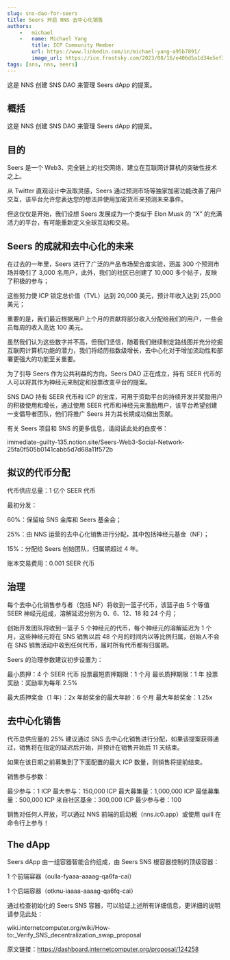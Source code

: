 ```yaml
---
slug: sns-dao-for-seers
title: Seers 开启 NNS 去中心化销售
authors: 
    -   michael
    -   name: Michael Yang
        title: ICP Community Member
        url: https://www.linkedin.com/in/michael-yang-a95b7891/
        image_url: https://ice.frostsky.com/2023/08/16/e406d5a1d34e5ef322726f8f10e9cbb4.jpeg
tags: [sns, nns, seers]
---
```


这是 NNS 创建 SNS DAO 来管理 Seers dApp 的提案。

 <!--truncate-->

## 概括

这是 NNS 创建 SNS DAO 来管理 Seers dApp 的提案。

## 目的

Seers 是一个 Web3、完全链上的社交网络，建立在互联网计算机的突破性技术之上。

从 Twitter 直观设计中汲取灵感，Seers 通过预测市场等独家加密功能改善了用户交互，该平台允许您表达您的想法并使用加密货币来预测未来事件。

但这仅仅是开始，我们设想 Seers 发展成为一个类似于 Elon Musk 的 “X” 的充满活力的平台，有可能重新定义全球互动和交易。

## Seers 的成就和去中心化的未来

在过去的一年里，Seers 进行了广泛的产品市场契合度实验，涵盖 300 个预测市场并吸引了 3,000 名用户，此外，我们的社区已创建了 10,000 多个帖子，反映了积极的参与；

这些努力使 ICP 锁定总价值（TVL）达到 20,000 美元，预计年收入达到 25,000 美元；

重要的是，我们最近根据用户上个月的贡献将部分收入分配给我们的用户，一些会员每周的收入高达 100 美元。

虽然我们认为这些数字并不高，但我们坚信，随着我们继续制定路线图并充分挖掘互联网计算机功能的潜力，我们将经历指数级增长，去中心化对于增加流动性和部署更强大的功能至关重要。

为了引导 Seers 作为公共利益的方向，Seers DAO 正在成立，持有 SEER 代币的人可以将其作为神经元来制定和投票改变平台的提案。

SNS DAO 持有 SEER 代币和 ICP 的宝库，可用于资助平台的持续开发并奖励用户的积极使用和增长，通过使用 SEER 代币和神经元来激励用户，该平台希望创建一支倡导者团队，他们将推广 Seers 并为其长期成功做出贡献。

有关 Seers 项目和 SNS 的更多信息，请阅读此处的白皮书：

immediate-guilty-135.notion.site/Seers-Web3-Social-Network-25fa0f505b0141cabb5d7d68a11f572b

## 拟议的代币分配

代币供应总量：1 亿个 SEER 代币

最初分发：

60%：保留给 SNS 金库和 Seers 基金会；

25%：由 NNS 运营的去中心化销售进行分配，其中包括神经元基金（NF）；

15%：分配给 Seers 创始团队，归属期超过 4 年。

账本交易费用：0.001 SEER 代币

## 治理

每个去中心化销售参与者（包括 NF）将收到一篮子代币，该篮子由 5 个等值 SEER 神经元组成，溶解延迟分别为 0、6、12、18 和 24 个月；

创始开发团队将收到一篮子 5 个神经元的代币，每个神经元的溶解延迟为 1 个月，这些神经元将在 SNS 销售以后 48 个月的时间内以等比例归属，创始人不会在 SNS 销售活动中收到任何代币，届时所有代币都有归属期。

Seers 的治理参数建议初步设置为：

最小质押：4 个 SEER 代币
投票最短质押期限：1 个月
最长质押期限：1 年
投票奖励：奖励率为每年 2.5%

最大质押奖金（1 年）：2x
年龄奖金的最大年龄：6 个月
最大年龄奖金：1.25x

## 去中心化销售

代币总供应量的 25% 建议通过 SNS 去中心化销售进行分配，如果该提案获得通过，销售将在指定的延迟后开始，并预计在销售开始后 11 天结束。

如果在该日期之前募集到了下面配置的最大 ICP 数量，则销售将提前结束。

销售参与参数：

最少参与：1 ICP
最大参与：150,000 ICP
最大募集量：1,000,000 ICP
最低募集量：500,000 ICP
来自社区基金：300,000 ICP
最少参与者：100

销售对任何人开放，可以通过 NNS 前端的启动板（nns.ic0.app）或使用 quill 在命令行上参与！

## The dApp

Seers dApp 由一组容器智能合约组成，由 Seers SNS 根容器控制的顶级容器：

1 个前端容器（oulla-fyaaa-aaaag-qa6fa-cai）

1 个后端容器（otknu-iaaaa-aaaag-qa6fq-cai）

通过检查初始化的 Seers SNS 容器，可以验证上述所有详细信息，更详细的说明请参见此处：

wiki.internetcomputer.org/wiki/How-to:_Verify_SNS_decentralization_swap_proposal

 <!--truncate-->

原文链接：https://dashboard.internetcomputer.org/proposal/124258
